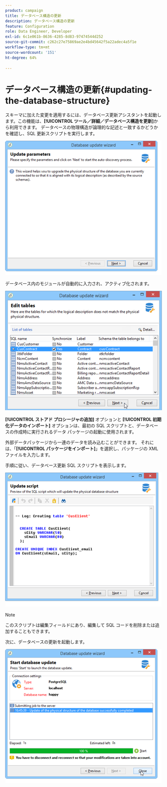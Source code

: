 ```yaml
---
product: campaign
title: データベース構造の更新
description: データベース構造の更新
feature: Configuration
role: Data Engineer, Developer
exl-id: 6c1e061b-8636-4285-8d83-97474544d252
source-git-commit: c262c27e75869ae2e4bd45642f5a22adec4a5f1e
workflow-type: tm+mt
source-wordcount: '151'
ht-degree: 64%

---
```


# データベース構造の更新{#updating-the-database-structure}



スキーマに加えた変更を適用するには、データベース更新アシスタントを起動します。この機能は、**[!UICONTROL ツール／詳細／データベース構造を更新]**&#x200B;から利用できます。 データベースの物理構造が論理的な記述と一致するかどうかを確認し、SQL 更新スクリプトを実行します。

![](assets/d_ncs_integration_schema_update.png)

データベース内のモジュールが自動的に入力され、アクティブ化されます。

![](assets/d_ncs_integration_schema_update_select.png)

**[!UICONTROL ストアド プロシージャの追加]** オプションと **[!UICONTROL 初期化データのインポート]** オプションは、最初の SQL スクリプトと、データベースの作成時に実行されるデータ パッケージの起動に使用されます。

外部データパッケージから一連のデータを読み込むことができます。 それには、「**[!UICONTROL パッケージをインポート]**」を選択し、パッケージの XML ファイルを入力します。

手順に従い、データベース更新 SQL スクリプトを表示します。

![](assets/d_ncs_integration_schema_update2.png)

>[!NOTE]
>
>このスクリプトは編集フィールドにあり、編集して SQL コードを削除または追加することもできます。

次に、データベースの更新を起動します。

![](assets/d_ncs_integration_schema_update3.png)
